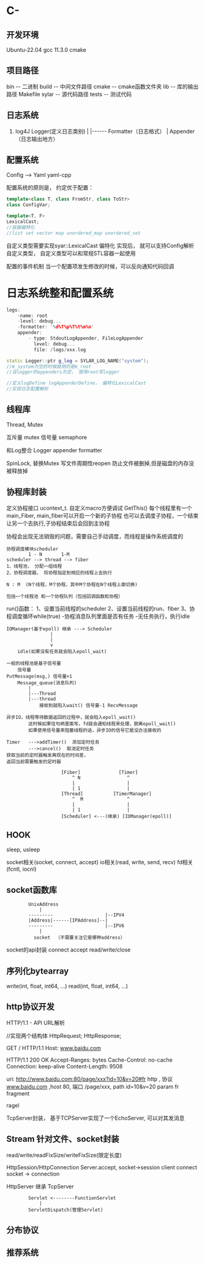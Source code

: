 # C-

## 开发环境
Ubuntu-22.04
gcc 11.3.0
cmake

## 项目路径
bin -- 二进制
build -- 中间文件路径
cmake -- cmake函数文件夹
lib -- 库的输出路径
Makefile
sylar -- 源代码路径
tests -- 测试代码

## 日志系统
1)
    log4J
    Logger(定义日志类别)
        |
        |------ Formatter（日志格式）
        |
    Appender（日志输出地方）

## 配置系统
Config --> Yaml
yaml-cpp

配置系统的原则是， 约定优于配置：

```cpp
template<class T, class FromStr, class ToStr>
class ConfigVar;

template<T, F>
LexicalCast;
//容器偏特化
//list set vector map unordered_map unordered_set

```
自定义类型需要实现syar::LexicalCast 偏特化
实现后， 就可以支持Config解析自定义类型， 自定义类型可以和常规STL容器一起使用

配置的事件机制
当一个配置项发生修改的时候，可以反向通知代码回调

# 日志系统整和配置系统
```cpp
logs:
    -name: root
    -level: debug...
    -formatter: '%d%T%p%T%t%m%n'
    appender:
        - type: StdoutLogAppender, FileLogAppender
          level: debug...
          file: /logs/xxx.log
```

```cpp
static Logger::ptr g_log = SYLAR_LOG_NAME("system");
//m_system为空的时候就用的是m_root
//当logger的appenders为空， 使用root写logger
```

```cpp
//定义logDefine logAppenderDefine， 偏特化LexicalCast
//实现日志配置解析
```
## 线程库

Thread, Mutex

互斥量 mutex
信号量 semaphore

和Log整合
Logger appender formatter

SpinLock, 替换Mutex
写文件周期性reopen  防止文件被删掉,但是磁盘的内存没被释放掉

## 协程库封装
定义协程接口
ucontext_t.
自定义macro方便调试
              GetThis()
每个线程里有一个main_Fiber, main_fiber可以开启一个新的子协程
    也可以去调度子协程，一个结束让另一个去执行,子协程结束后会回到主协程

协程会出现无法销毁的问题，需要自己手动调度，而线程是操作系统调度的

```
协程调度模块scheduler
        1 - N       1-M
scheduler --> thread --> fiber
1、线程池， 分配一组线程
2、协程调度器， 将协程指定到相应的线程上去执行

N : M  (N个线程，M个协程，其中M个协程在N个线程上面切换)

包括一个线程池 和一个协程队列（包括回调函数和协程）
```
run()函数： 1、设置当前线程的scheduler
            2、设置当前线程的run、fiber
            3、协程调度循环while(true)
                -协程消息队列里面是否有任务
                -无任务执行，执行idle

```
IOManager(基于epoll) 继承 ---> Scheduler
                |
                |
                v
    idle(如果没有任务就会陷入epoll_wait)

一般的线程池是基于信号量
    信号量
PutMessage(msg,) 信号量+1
    Message_queue(消息队列)
        |
        |---Thread
        |---thread
            接收到就陷入wait() 信号量-1 RecvMessage

异步IO，线程等待数据返回的过程中，就会陷入epoll_wait()    
        这时候如果往句柄里面写，fd就会通知线程来处理，脱离epoll_wait()
        如果使用信号量来阻塞线程的话，异步IO的信号它是没办法接收的
```

```
Timer   --->addTimer()  添加定时任务
        --->cancel()  取消定时任务
获取当前的定时器触发离现在的时间差，
返回当前需要触发的定时器

```

```                 
                    [Fiber]              [Timer]
                        ^ N                 ^
                        |                   |
                        | 1                 |
                    [Thread]           [TimerManager]
                        ^  M                ^
                        |                   |
                        | 1                 |
                    [Scheduler] <---(继承) [IOManager(epoll)]
```
## HOOK
sleep,
usleep 

socket相关(socket, connect, accept)
io相关(read, write, send, recv)
fd相关(fcntl, iocnl)

## socket函数库

            UnixAddress
                |
            ---------                   |--IPV4
            |Address|------[IPAddress]--|
            ---------                   |--IPV6
                |
              socket  （不需要关注它是哪种address）

socket的api封装
    connect
    accept
    read/write/close

## 序列化bytearray

write(int, float, int64, ...)
read(int, float, int64, ...)

## http协议开发
HTTP/1.1 - API
URL解析

//实现两个结构体
HttpRequest;
HttpResponse;

GET / HTTP/1.1
Host: www.baidu.com

HTTP/1.1 200 OK
Accept-Ranges: bytes
Cache-Control: no-cache
Connection: keep-alive
Content-Length: 9508

uri: http://www.baidu.com:80/page/xxx?id=10&v=20#fr
    http , 协议
    www.baidu.com ,host
    80, 端口
    /page/xxx, path
    id=10&v=20 param
    fr fragment

ragel 

TcpServer封装，
基于TCPServer实现了一个EchoServer, 可以对其发消息

## Stream 针对文件、socket封装
read/write/readFixSize/writeFixSize(限定长度)

HttpSession/HttpConnection
Server.accept, socket->session
client connect socket -> connection

HttpServer 继承 TcpServer

            Servlet <--------FunctionServlet
                |
            ServletDispatch(管理Servlet)

## 分布协议

## 推荐系统
